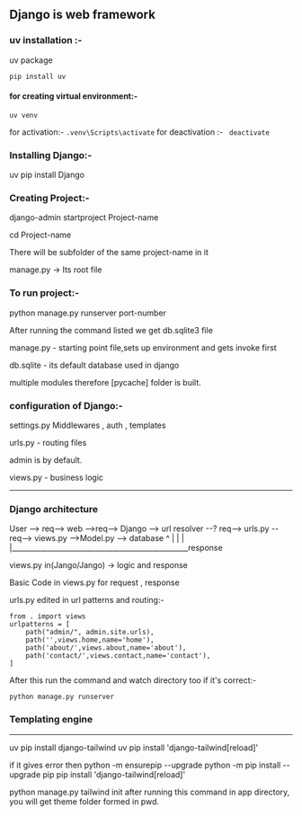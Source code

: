 Django is web framework
------------------------
### uv installation :-
uv package

    pip install uv

#### for creating virtual environment:-
    uv venv

for activation:-
``` .venv\Scripts\activate ```
for deactivation :- ``` deactivate```

### Installing Django:-
uv pip install Django

### Creating Project:-
django-admin startproject Project-name

cd Project-name

There will be subfolder of the same project-name in it  

manage.py -> Its root file

### To run project:-
python manage.py runserver port-number

After running the command listed we get db.sqlite3 file

manage.py - starting point file,sets up environment and gets invoke first

db.sqlite - its default database used in django

multiple modules therefore [pycache] folder is built.

### configuration of Django:-
settings.py 
Middlewares , auth , templates

urls.py - routing files

admin is by default.

views.py - business logic

------------------------------------------------------------
### Django architecture

User --> req--> web -->req--> Django --> url resolver --? req--> urls.py --req--> views.py -->Model.py --> database       ^                                                    |
                               |                                                    |
                               |_________________________________________________response

views.py in(Jango/Jango) -> logic and response

Basic Code in views.py for request , response 

urls.py edited in url patterns and routing:-
```
from . import views
urlpatterns = [
    path("admin/", admin.site.urls),
    path('',views.home,name='home'),
    path('about/',views.about,name='about'),
    path('contact/',views.contact,name='contact'),
]
```

After this run the command and watch directory too if it's correct:-
``` 
python manage.py runserver 
```
### Templating engine   
----------------------------
uv pip install django-tailwind
uv pip install 'django-tailwind[reload]'

if it gives error then 
python -m ensurepip --upgrade
python -m pip install --upgrade pip
pip install 'django-tailwind[reload]'

python manage.py tailwind init 
after running this command in app directory, you will get theme folder formed in pwd.


